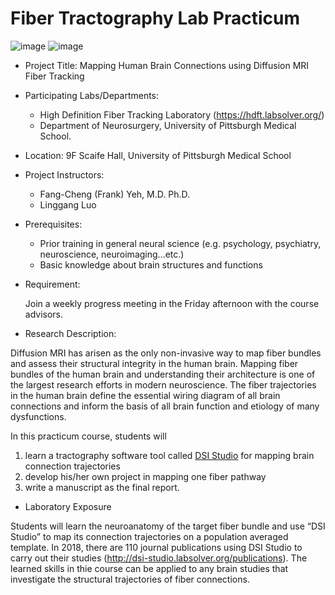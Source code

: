 # Fiber Tractography Lab Practicum

![image](https://user-images.githubusercontent.com/275569/149856247-7315a680-fda4-417e-9028-6f6552a56ed6.png)
![image](https://user-images.githubusercontent.com/275569/149856299-a2277a1a-8d6b-41ad-a6e8-f81f4dba0344.png)


- Project Title: Mapping Human Brain Connections using Diffusion MRI Fiber Tracking
- Participating Labs/Departments: 

  - High Definition Fiber Tracking Laboratory (https://hdft.labsolver.org/)
  - Department of Neurosurgery, University of Pittsburgh Medical School.

- Location: 9F Scaife Hall, University of Pittsburgh Medical School
- Project Instructors:

  - Fang-Cheng (Frank) Yeh, M.D. Ph.D.
  - Linggang Luo

- Prerequisites:

  - Prior training in general neural science (e.g. psychology, psychiatry, neuroscience, neuroimaging…etc.)
  - Basic knowledge about brain structures and functions

- Requirement:

  Join a weekly progress meeting in the Friday afternoon with the course advisors.

- Research Description:

Diffusion MRI has arisen as the only non-invasive way to map fiber bundles and assess their structural integrity in the human brain. Mapping fiber bundles of the human brain and understanding their architecture is one of the largest research efforts in modern neuroscience. The fiber trajectories in the human brain define the essential wiring diagram of all brain connections and inform the basis of all brain function and etiology of many dysfunctions.

In this practicum course, students will 
  1. learn a tractography software tool called [DSI Studio](http://dsi-studio.labsolver) for mapping brain connection trajectories
  2. develop his/her own project in mapping one fiber pathway
  3. write a manuscript as the final report.

- Laboratory Exposure

Students will learn the neuroanatomy of the target fiber bundle and use “DSI Studio” to map its connection
trajectories on a population averaged template. In 2018, there are 110 journal publications using DSI Studio to
carry out their studies (http://dsi-studio.labsolver.org/publications). The learned skills in thie course can be
applied to any brain studies that investigate the structural trajectories of fiber connections.

